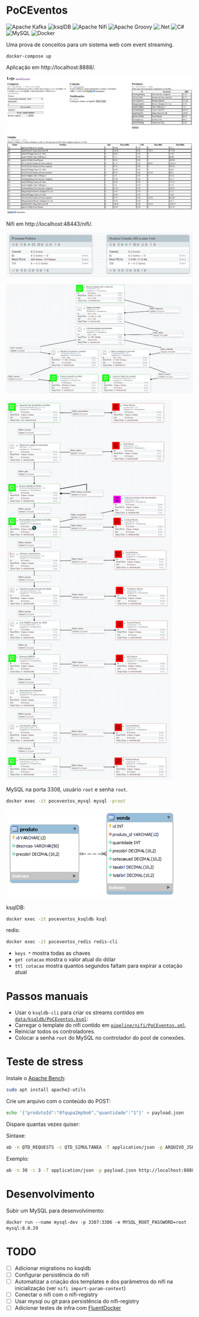 # PoCEventos
![Apache Kafka](https://img.shields.io/badge/Apache%20Kafka-000?style=for-the-badge&logo=apachekafka)
![ksqlDB](https://img.shields.io/badge/ksqlDB-4a4a4a?style=for-the-badge&logo=apacherocketmq)
![Apache Nifi](https://img.shields.io/badge/Apache%20Nifi-728E9B.svg?style=for-the-badge&logo=drupal&logoColor=white)
![Apache Groovy](https://img.shields.io/badge/Apache%20Groovy-4298B8.svg?style=for-the-badge&logo=Apache+Groovy&logoColor=white)
![.Net](https://img.shields.io/badge/.NET-5C2D91?style=for-the-badge&logo=.net&logoColor=white)
![C#](https://img.shields.io/badge/c%23-%23239120.svg?style=for-the-badge&logo=c-sharp&logoColor=white)
![MySQL](https://img.shields.io/badge/mysql-%2300f.svg?style=for-the-badge&logo=mysql&logoColor=white)
![Docker](https://img.shields.io/badge/docker-%230db7ed.svg?style=for-the-badge&logo=docker&logoColor=white)

Uma prova de conceitos para um sistema web com event streaming.

```
docker-compose up
```

Aplicação em http://localhost:8888/.

![](art/web-screenshot.png)

Nifi em http://localhost:48443/nifi/.

![](art/nifi-poceventos-grupos.png)

![](art/nifi-poceventos-cotacao.png)

![](art/nifi-poceventos.png)

MySQL na porta 3308, usuário `root` e senha `root`.

```sh
docker exec -it poceventos_mysql mysql -proot
```

![](art/mysql-loja-erd.png)

ksqlDB:
```sh
docker exec -it poceventos_ksqldb ksql
```

redis:
```sh
docker exec -it poceventos_redis redis-cli
```

- `keys *` mostra todas as chaves
- `get cotacao` mostra o valor atual do dólar
- `ttl cotacao` mostra quantos segundos faltam para expirar a cotação atual

# Passos manuais
- Usar o `ksqldb-cli` para criar os streams contidos em [`data/ksqldb/PoCEventos.ksql`](data/ksqldb/PoCEventos.ksql):
- Carregar o template do nifi contido em [`pipeline/nifi/PoCEventos.xml`](pipeline/nifi/PoCEventos.xml).
- Reiniciar todos os controladores.
- Colocar a senha `root` do MySQL no controlador do pool de conexões.

# Teste de stress

Instale o [Apache Bench](https://httpd.apache.org/docs/2.4/programs/ab.html):

```sh
sudo apt install apache2-utils
```

Crie um arquivo com o conteúdo do POST:
```sh
echo '{"produtoId":"8fqupa2mp9o6","quantidade":"1"}' > payload.json
```

Dispare quantas vezes quiser:

Sintaxe:
```sh
ab -n QTD_REQUESTS -c QTD_SIMULTANEA -T application/json -p ARQUIVO_JSON_POST http://URL_SERVICO/api/pedidos
```

Exemplo:
```sh
ab -n 30 -c 3 -T application/json -p payload.json http://localhost:8888/api/pedidos
```

# Desenvolvimento

Subir um MySQL para desenvolvimento:
```
docker run --name mysql-dev -p 3307:3306 -e MYSQL_ROOT_PASSWORD=root mysql:8.0.29
```

# TODO
- [ ] Adicionar migrations no ksqldb
- [ ] Configurar persistência do nifi
- [ ] Automatizar a criação dos templates e dos parâmetros do nifi na inicialização (ver `nifi import-param-context`)
- [ ] Conectar o nifi com o nifi-registry
- [ ] Usar mysql ou git para persistência do nifi-registry
- [ ] Adicionar testes de infra com [FluentDocker](https://github.com/mariotoffia/FluentDocker)
